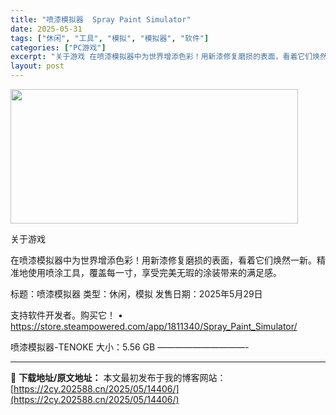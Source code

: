 ```yaml
---
title: "喷漆模拟器  Spray Paint Simulator"
date: 2025-05-31
tags: ["休闲", "工具", "模拟", "模拟器", "软件"]
categories: ["PC游戏"]
excerpt: "关于游戏 在喷漆模拟器中为世界增添色彩！用新漆修复磨损的表面，看着它们焕然一新。精准地使用喷涂工具，覆盖每一寸，享受完美无瑕的涂装带来的满足感。 标题：喷漆模拟器 类型：休闲，模拟 发售日期：2025年5月29日 支持软件开发者。购买它！ • https://store.steampowered.c&hellip;"
layout: post
---
```


<img class="aligncenter size-full wp-image-14394" src="https://2cy.202588.cn/wp-content/uploads/2025/05/2025053113230463.webp" alt="" width="460" height="215" />

关于游戏

在喷漆模拟器中为世界增添色彩！用新漆修复磨损的表面，看着它们焕然一新。精准地使用喷涂工具，覆盖每一寸，享受完美无瑕的涂装带来的满足感。

标题：喷漆模拟器
类型：休闲，模拟
发售日期：2025年5月29日

支持软件开发者。购买它！
• https://store.steampowered.com/app/1811340/Spray_Paint_Simulator/

喷漆模拟器-TENOKE
大小：5.56 GB
——————————-

---
📖 **下载地址/原文地址：** 本文最初发布于我的博客网站：[https://2cy.202588.cn/2025/05/14406/](https://2cy.202588.cn/2025/05/14406/)
